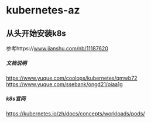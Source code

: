 # kubernetes-az
## 从头开始安装k8s
参考https://www.jianshu.com/nb/11187620
##### 文档说明
https://www.yuque.com/coolops/kubernetes/qmwb72
https://www.yuque.com/ssebank/ongd21/oiaa1g
##### k8s官网
https://kubernetes.io/zh/docs/concepts/workloads/pods/
